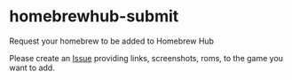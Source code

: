 # homebrewhub-submit
Request your homebrew to be added to Homebrew Hub

Please create an [Issue]() providing links, screenshots, roms, to the game you want to add.
